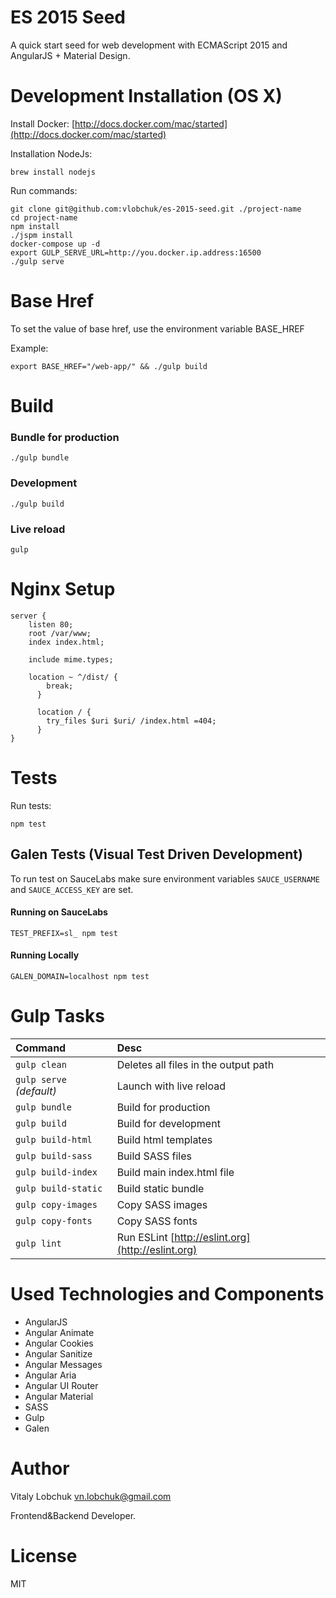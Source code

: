 # ES 2015 Seed

A quick start seed for web development with ECMAScript 2015 and AngularJS + Material Design.

# Development Installation (OS X)

Install Docker: [http://docs.docker.com/mac/started](http://docs.docker.com/mac/started)

Installation NodeJs:

``` console
brew install nodejs
```

Run commands:

``` console
git clone git@github.com:vlobchuk/es-2015-seed.git ./project-name
cd project-name
npm install 
./jspm install
docker-compose up -d
export GULP_SERVE_URL=http://you.docker.ip.address:16500
./gulp serve
```
# Base Href

To set the value of base href, use the environment variable BASE_HREF

Example: 

``` console
export BASE_HREF="/web-app/" && ./gulp build
```

# Build
 
### Bundle for production

``` console
./gulp bundle
```

### Development 

``` console
./gulp build
```

### Live reload

``` console
gulp
```

# Nginx Setup 

``` nginx
server {
    listen 80;
    root /var/www;
    index index.html;

    include mime.types;

    location ~ ^/dist/ {
        break;
      }

      location / {
        try_files $uri $uri/ /index.html =404;
      }
}
```

# Tests

Run tests: 

``` console
npm test
```

## Galen Tests (Visual Test Driven Development)

To run test on SauceLabs make sure environment variables `SAUCE_USERNAME` and `SAUCE_ACCESS_KEY` are set.

#### Running on SauceLabs

`TEST_PREFIX=sl_ npm test`

#### Running Locally

`GALEN_DOMAIN=localhost npm test`

# Gulp Tasks

|Command|Desc|
|:--|:--|
|`gulp clean`|Deletes all files in the output path|
|`gulp serve` _(default)_|Launch with live reload|
|`gulp bundle`|Build for production|
|`gulp build`|Build for development|
|`gulp build-html`|Build html templates|
|`gulp build-sass`|Build SASS files|
|`gulp build-index`|Build main index.html file|
|`gulp build-static`|Build static bundle|
|`gulp copy-images`|Copy SASS images|
|`gulp copy-fonts`|Copy SASS fonts|
|`gulp lint`|Run ESLint [http://eslint.org](http://eslint.org)|

# Used Technologies and Components

- AngularJS
- Angular Animate
- Angular Cookies
- Angular Sanitize
- Angular Messages
- Angular Aria
- Angular UI Router 
- Angular Material
- SASS
- Gulp
- Galen

# Author
 
Vitaly Lobchuk <vn.lobchuk@gmail.com>


Frontend&Backend Developer.

# License

MIT
